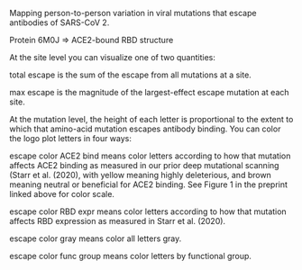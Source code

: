 Mapping person-to-person variation in viral mutations that escape antibodies of SARS-CoV 2.

Protein 6M0J => ACE2-bound RBD structure



At the site level you can visualize one of two quantities:

  total escape is the sum of the escape from all mutations at a site.

  max escape is the magnitude of the largest-effect escape mutation at each site.

At the mutation level, the height of each letter is proportional to the extent to which that amino-acid mutation escapes antibody binding. You can color the logo plot letters in four ways:

  escape color ACE2 bind means color letters according to how that mutation affects ACE2 binding as measured in our prior deep mutational scanning (Starr et al. (2020), with yellow meaning highly deleterious, and brown meaning neutral or beneficial for ACE2 binding. See Figure 1 in the preprint linked above for color scale.

  escape color RBD expr means color letters according to how that mutation affects RBD expression as measured in Starr et al. (2020).

  escape color gray means color all letters gray.

  escape color func group means color letters by functional group.
